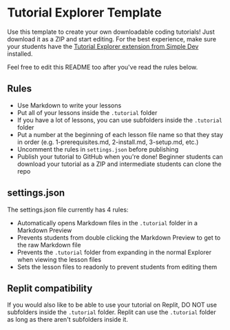 # Tutorial Explorer Template

Use this template to create your own downloadable coding tutorials! Just download it as a ZIP and start editing. For the best experience, make sure your students have the [Tutorial Explorer extension from Simple Dev](https://marketplace.visualstudio.com/items?itemName=simpledev.tutorialexplorer) installed.

Feel free to edit this README too after you've read the rules below.

## Rules
- Use Markdown to write your lessons
- Put all of your lessons inside the `.tutorial` folder
- If you have a lot of lessons, you can use subfolders inside the `.tutorial` folder
- Put a number at the beginning of each lesson file name so that they stay in order (e.g. 1-prerequisites.md, 2-install.md, 3-setup.md, etc.)
- Uncomment the rules in `settings.json` before publishing
- Publish your tutorial to GitHub when you're done! Beginner students can download your tutorial as a ZIP and intermediate students can clone the repo

## settings.json
The settings.json file currently has 4 rules:

- Automatically opens Markdown files in the `.tutorial` folder in a Markdown Preview
- Prevents students from double clicking the Markdown Preview to get to the raw Markdown file
- Prevents the `.tutorial` folder from expanding in the normal Explorer when viewing the lesson files
- Sets the lesson files to readonly to prevent students from editing them

## Replit compatibility
If you would also like to be able to use your tutorial on Replit, DO NOT use subfolders inside the `.tutorial` folder. Replit can use the `.tutorial` folder as long as there aren't subfolders inside it.
